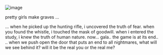![image](https://github.com/user-attachments/assets/76dfb510-87a5-43e2-8db4-537f2f07ff01)

pretty girls make graves ... 

... when he picked up the hunting rifle, i uncovered the truth of fear.
when you found the whistle, i touched the mask of goodwill.
when i entered the study, i knew the truth of human nature.
now...
gala..
the game is at its end..
..
when we push open the door that puts an end to all nightmares,
what will we see behind it?
will it be the real you or the real me?
